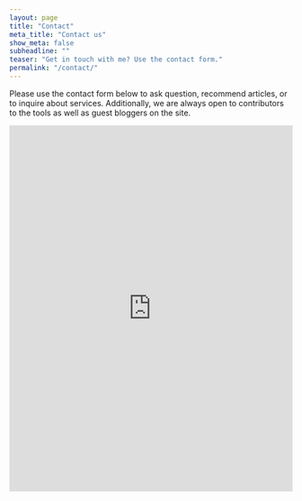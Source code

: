 ```yaml
---
layout: page
title: "Contact"
meta_title: "Contact us"
show_meta: false
subheadline: ""
teaser: "Get in touch with me? Use the contact form."
permalink: "/contact/"
---
```

Please use the contact form below to ask question, recommend articles, or to inquire about services. Additionally, we are always open to contributors to the tools as well as guest bloggers on the site.

<div class="panel">
<iframe width="100%" height="650" frameborder="0" scrolling="no" src="https://usabilitydesign.wufoo.com/forms/zljmx5402uf5z0/"></iframe>
</div>



 [1]: http://www.wufoo.com/

